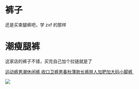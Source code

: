 # 裤子

还是买束腿裤吧，学 zxf 的那样

# 潮瘦腿裤

这家店的裤子不错，买完自己加个拉链就是了

[运动裤男潮休闲裤 收口卫裤男春秋薄款长裤胖人加肥加大码小脚裤 ](https://item.taobao.com/item.htm?spm=a1z09.2.0.0.22dddcffXKZ3zD&id=557507915451&_u=5110dopd9bf2)

![](https://img.alicdn.com/imgextra/i2/856715290/TB23chTX1YCK1JjSZFmXXbCyVXa_!!856715290.jpg_430x430q90.jpg)


